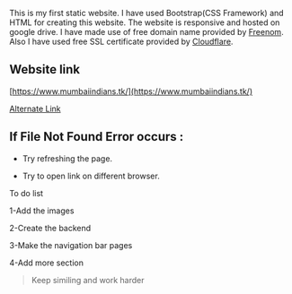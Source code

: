 This is my first static website.
I have used Bootstrap(CSS Framework) and HTML for creating this website. The website is responsive and hosted on google drive. I have made use of free domain name provided by [Freenom](https://www.freenom.com/en/index.html?lang=en).
Also I have used free SSL certificate provided by [Cloudflare](https://www.cloudflare.com/en-in/).
## Website link 
[https://www.mumbaiindians.tk/](https://www.mumbaiindians.tk/)

[Alternate Link](https://lbfc2vz0lly7mhm1j9obfa-on.drv.tw/www.mywebsite.com/)

## If File Not Found Error occurs :

- Try refreshing the page. 

- Try to open link on different browser.



To do list

1-Add the images

2-Create the backend

3-Make the navigation bar pages

4-Add more section

>Keep similing and work harder
